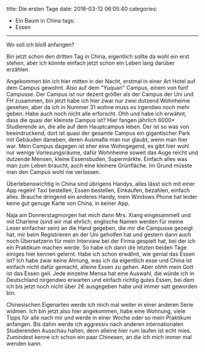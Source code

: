 title: Die ersten Tage
date: 2016-03-12 06:05:40
categories:
  - Ein Baum in China
tags:
  - Essen
---
Wo soll ich bloß anfangen?

Bin jetzt schon den dritten Tag in China, eigentlich sollte da wohl ein erst stehen, aber ich könnte einfach jetzt schon ein Leben lang darüber erzählen.

Angekommen bin ich hier mitten in der Nacht, erstmal in einer Art Hotel auf dem Campus gewohnt. Also auf dem "Yuquan" Campus, einem von fünf Campusse. Der Campus ist nur dezent größer als der Campus der Uni und FH zusammen, bin jetzt habe ich hier zwar nur zwei dutzend Wohnheime gesehen, aber da ich in Nummer 31 wohne muss es irgendwo noch mehr geben. Habe auch noch nicht alle erforscht. Ohh und habe ich erwähnt, dass die quasi der kleinste Campus ist? Hier fangen jährlich 6000+ Studierende an, die alle auf dem Hauptcampus leben. Der ist so was von beeindruckend, dort ist quasi der gesamte Campus ein gigantischer Park mit Gebäuden daneben, deren Ausmaße man nur glaubt, wenn man hier war. Mein Campus dagegen ist eher eine Wohngegend, es gibt hier wohl nur wenige Vorlesungsräume, dafür Wohnheime soweit das Auge reicht und dutzende Mensen, kleine Essensbuden, Supermärkte. Einfach alles was man zum Leben braucht, auch eine kleinere Grünfläche. Im Grund müsste man den Campus wohl nie verlassen.

Überlebenswichtig in China sind übrigens Handys, alles lässt sich mit einer App regeln! Taxi bestellen, Essen bestellen, Einkaufen, bezahlen, einfach alles. Brauche dringend ein anderes Handy, mein Windows Phone hat leider keine gut genuge Karte von China, in keiner App.

Naja am Donnerstagmorgen hat mich dann Mrs. Xiang eingesammelt und mit Charlene (sind wir mal ehrlich, englische Namen werden für meine Leser einfacher sein) an die Hand gegeben, die mir die Campusse gezeigt hat, mir beim Registrieren an der Uni geholfen hat und gestern dann auch noch Übersetzerin für mein Interview bei der Firma gespielt hat, bei der ich ein Praktikum machen werde. So habe ich dann die letzten beiden Tage einiges hier kennen gelernt. Habe ich schon erwähnt, wie genial das Essen ist? Ich habe zwar keine Ahnung, was ich da eigentlich esse und China ist einfach nicht dafür gemacht, alleine Essen zu gehen. Aber ohhh mein Gott ist das Essen geil. Jede einzelne Mensa hat eine Auswahl, die würde ich in Deutschland nirgendwo erwarten und einfach richtig gutes Essen, bei dem ich bis jetzt noch nicht über 2€ ausgegeben habe und immer satt geworden bin.

Chinesischen Eigenarten werde ich mich mal weiter in einer anderen Serie widmen. Ich bin jetzt also hier angekommen, habe eine Wohnung, viele Tipps für alle nach mir und werde in einer Woche oder so mein Praktikum anfangen. Bis dahin werde ich aggressiv nach anderen internationalen Studierenden Ausschau halten, denn alleine hier rum laufen ist echt mies. Zumindest kenne ich schon ein paar Chinesen, an die ich mich immer mal wenden kann.

